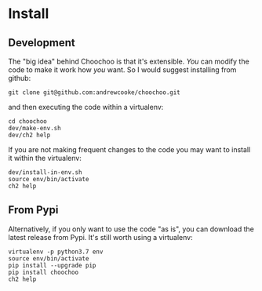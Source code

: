
# Install

## Development

The "big idea" behind Choochoo is that it's extensible.  *You* can modify the code
to make it work how *you* want.  So I would suggest installing from github:

    git clone git@github.com:andrewcooke/choochoo.git
    
and then executing the code within a virtualenv:

    cd choochoo
    dev/make-env.sh
    dev/ch2 help
    
If you are not making frequent changes to the code you may want to install
it within the virtualenv:

    dev/install-in-env.sh
    source env/bin/activate
    ch2 help

## From Pypi

Alternatively, if you only want to use the code "as is", you can download 
the latest release from Pypi.  It's still worth using a virtualenv:

    virtualenv -p python3.7 env
    source env/bin/activate
    pip install --upgrade pip
    pip install choochoo
    ch2 help
    